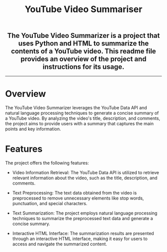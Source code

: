 <h1 align="center">
  <br>
 YouTube Video Summariser
  <br>
</h1>

<h2 align="center">
  <br>
The YouTube Video Summarizer is a project that uses Python and HTML to summarize the contents of a YouTube video. This readme file provides an overview of the project and instructions for its usage.
  <br>
</h2>

---------------------------------------------------------------

# Overview

The YouTube Video Summarizer leverages the YouTube Data API and natural language processing techniques to generate a concise summary of a YouTube video. By analyzing the video's title, description, and comments, the project aims to provide users with a summary that captures the main points and key information.

# Features

The project offers the following features:

- Video Information Retrieval: The YouTube Data API is utilized to retrieve relevant information about the video, such as the title, description, and comments.

- Text Preprocessing: The text data obtained from the video is preprocessed to remove unnecessary elements like stop words, punctuation, and special characters.

- Text Summarization: The project employs natural language processing techniques to summarize the preprocessed text data and generate a concise summary.

- Interactive HTML Interface: The summarization results are presented through an interactive HTML interface, making it easy for users to access and navigate the summarized content.
 
